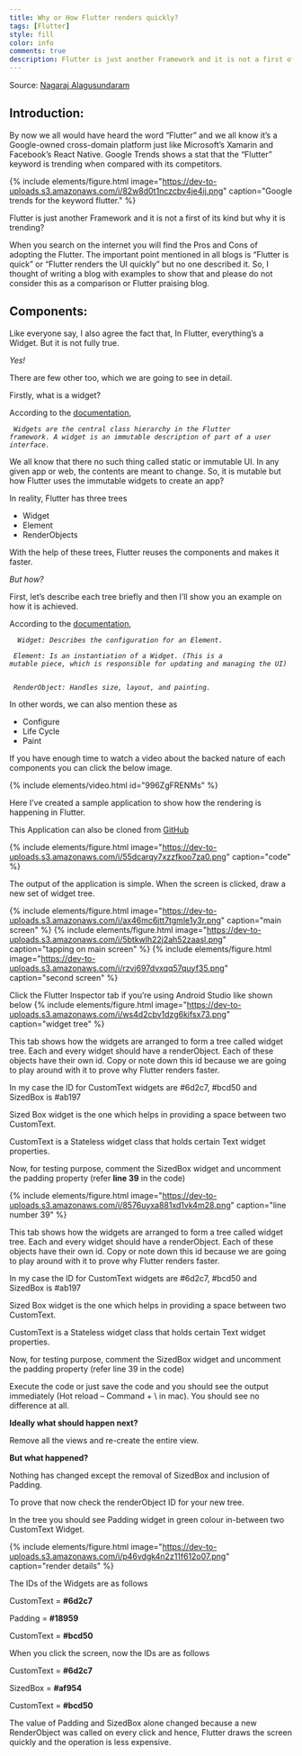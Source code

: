 ```yaml
---
title: Why or How Flutter renders quickly?
tags: [Flutter]
style: fill
color: info
comments: true
description: Flutter is just another Framework and it is not a first of its kind but why it is trending?
---
```


Source: [Nagaraj Alagusundaram](https://www.nagaraj.com.au)


## Introduction:

By now we all would have heard the word “Flutter” and we all know it’s a Google-owned cross-domain platform just like Microsoft’s Xamarin and Facebook’s React Native. Google Trends shows a stat that the “Flutter” keyword is trending when compared with its competitors.

{% include elements/figure.html image="https://dev-to-uploads.s3.amazonaws.com/i/82w8d0t1nczcbv4je4ij.png" caption="Google trends for the keyword flutter." %}

Flutter is just another Framework and it is not a first of its kind but why it is trending?

When you search on the internet you will find the Pros and Cons of adopting the Flutter. The important point mentioned in all blogs is “Flutter is quick” or “Flutter renders the UI quickly” but no one described it. So, I thought of writing a blog with examples to show that and please do not consider this as a comparison or Flutter praising blog.

## Components:

Like everyone say, I also agree the fact that, In Flutter, everything’s a Widget. But it is not fully true.

*Yes!*

There are few other too, which we are going to see in detail.

Firstly, what is a widget?

According to the [documentation](https://api.flutter.dev/flutter/widgets/Widget-class.html),

<code> <i>Widgets are the central class hierarchy in the Flutter framework. A widget is an immutable description of part of a user interface.</i> </code>

We all know that there no such thing called static or immutable UI. In any given app or web, the contents are meant to change. So, it is mutable but how Flutter uses the immutable widgets to create an app?

In reality, Flutter has three trees

* Widget
* Element
* RenderObjects

With the help of these trees, Flutter reuses the components and makes it faster.

*But how?*


First, let’s describe each tree briefly and then I’ll show you an example on how it is achieved.

According to the [documentation](https://api.flutter.dev/flutter/widgets/Widget-class.html),

<code> <i> Widget: Describes the configuration for an Element. </i> </code>

<code> <i>Element: Is an instantiation of a Widget. (This is a mutable piece, which is responsible for updating and managing the UI) </i> </code>

<code> <i>RenderObject: Handles size, layout, and painting. </i> </code>

In other words, we can also mention these as

* Configure
* Life Cycle
* Paint


If you have enough time to watch a video about the backed nature of each components you can click the below image.

{% include elements/video.html id="996ZgFRENMs" %}

Here I’ve created a sample application to show how the rendering is happening in Flutter.

This Application can also be cloned from [GitHub](https://github.com/NaagAlgates/how_flutter_ui_drawn.git)

{% include elements/figure.html image="https://dev-to-uploads.s3.amazonaws.com/i/55dcarqy7xzzfkoo7za0.png" caption="code" %}

The output of the application is simple. When the screen is clicked, draw a new set of widget tree.

{% include elements/figure.html image="https://dev-to-uploads.s3.amazonaws.com/i/ax46mc6jtt7tgmle1y3r.png" caption="main screen" %}
{% include elements/figure.html image="https://dev-to-uploads.s3.amazonaws.com/i/5btkwlh22j2ah52zaasl.png" caption="tapping on main screen" %}
{% include elements/figure.html image="https://dev-to-uploads.s3.amazonaws.com/i/rzvj697dvxqq57quyf35.png" caption="second screen" %}

Click the Flutter Inspector tab if you’re using Android Studio like shown below
{% include elements/figure.html image="https://dev-to-uploads.s3.amazonaws.com/i/ws4d2cbv1dzg6kifsx73.png" caption="widget tree" %}

This tab shows how the widgets are arranged to form a tree called widget tree. Each and every widget should have a renderObject. Each of these objects have their own id. Copy or note down this id because we are going to play around with it to prove why Flutter renders faster.

In my case the ID for CustomText widgets are #6d2c7, #bcd50 and SizedBox is #ab197

Sized Box widget is the one which helps in providing a space between two CustomText.

CustomText is a Stateless widget class that holds certain Text widget properties.

Now, for testing purpose, comment the SizedBox widget and uncomment the padding property (refer **line 39** in the code)

{% include elements/figure.html image="https://dev-to-uploads.s3.amazonaws.com/i/8576uyxa881xd1vk4m28.png" caption="line number 39" %}

This tab shows how the widgets are arranged to form a tree called widget tree. Each and every widget should have a renderObject. Each of these objects have their own id. Copy or note down this id because we are going to play around with it to prove why Flutter renders faster.

In my case the ID for CustomText widgets are #6d2c7, #bcd50 and SizedBox is #ab197

Sized Box widget is the one which helps in providing a space between two CustomText.

CustomText is a Stateless widget class that holds certain Text widget properties.

Now, for testing purpose, comment the SizedBox widget and uncomment the padding property (refer line 39 in the code)

Execute the code or just save the code and you should see the output immediately (Hot reload – Command + \ in mac). You should see no difference at all.

**Ideally what should happen next?**

Remove all the views and re-create the entire view.

**But what happened?**

Nothing has changed except the removal of SizedBox and inclusion of Padding.

To prove that now check the renderObject ID for your new tree.

In the tree you should see Padding widget in green colour in-between two CustomText Widget.

{% include elements/figure.html image="https://dev-to-uploads.s3.amazonaws.com/i/p46vdgk4n2z11f612o07.png" caption="render details" %}

The IDs of the Widgets are as follows

CustomText = **#6d2c7**

Padding = **#18959**

CustomText = **#bcd50**

When you click the screen, now the IDs are as follows

CustomText = **#6d2c7**

SizedBox = **#af954**

CustomText = **#bcd50**

The value of Padding and SizedBox alone changed because a new RenderObject was called on every click and hence, Flutter draws the screen quickly and the operation is less expensive.